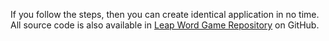 If you follow the steps, then you can create identical application in no time.
All source code is also available in [Leap Word Game Repository](https://github.com/MaxStalker/leap-word-game) on GitHub.
